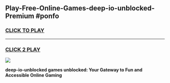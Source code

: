 
## Play-Free-Online-Games-deep-io-unblocked-Premium #ponfo
<h3>
<a href="https://premium.freeplayer.one?title=deep-io-unblocked&ref=8M">CLICK TO PLAY</a></h3>
<hr>

<h3>
<a href="https://premium.freeplayer.one?title=deep-io-unblocked&ref=8M">CLICK 2 PLAY</a>
  
</h3>

<a href="https://premium.freeplayer.one?title=deep-io-unblocked&ref=8M"><img src="https://clearcache.store/games.png"></a>


**deep-io-unblocked games unblocked: Your Gateway to Fun and Accessible Online Gaming**
